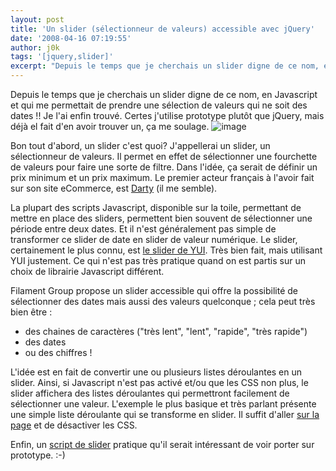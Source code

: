 ```yaml
---
layout: post
title: 'Un slider (sélectionneur de valeurs) accessible avec jQuery'
date: '2008-04-16 07:19:55'
author: j0k
tags: '[jquery,slider]'
excerpt: "Depuis le temps que je cherchais un slider digne de ce nom, en Javascript et qui me permettait de prendre une sélection de valeurs qui ne soit des dates !! Je l'ai enfin trouvé. Certes j'utilise prototype plutôt que jQuery, mais déjà el fait d'en avoir trouver un, ça me soulage.     \n )   \n  \nBon tout d'abord, un slider c'est quoi?  \n     …"
---
```


Depuis le temps que je cherchais un slider digne de ce nom, en Javascript et qui me permettait de prendre une sélection de valeurs qui ne soit des dates !! Je l'ai enfin trouvé. Certes j'utilise prototype plutôt que jQuery, mais déjà el fait d'en avoir trouver un, ça me soulage.
 ![image](http://kwout.com/cutout/n/w2/mv/7gy_bor_rou_f4f4f4.jpg)

Bon tout d'abord, un slider c'est quoi?   J'appellerai un slider, un sélectionneur de valeurs. Il permet en effet de sélectionner une fourchette de valeurs pour faire une sorte de filtre. Dans l'idée, ça serait de définir un prix minimum et un prix maximum. Le premier acteur français à l'avoir fait sur son site eCommerce, est [Darty](http://www.darty.com/nav/achat/telephonie/telephonie_mobile/telephone_portable/guide.html) (il me semble).

La plupart des scripts Javascript, disponible sur la toile, permettant de mettre en place des sliders, permettent bien souvent de sélectionner une période entre deux dates. Et il n'est généralement pas simple de transformer ce slider de date en slider de valeur numérique. Le slider, certainement le plus connu, est [le slider de YUI](http://developer.yahoo.com/yui/examples/slider/slider_dual_with_highlight.html). Très bien fait, mais utilisant YUI justement. Ce qui n'est pas très pratique quand on est partis sur un choix de librairie Javascript différent.

Filament Group propose un slider accessible qui offre la possibilité de sélectionner des dates mais aussi des valeurs quelconque ; cela peut très bien être :

* des chaines de caractères ("très lent", "lent", "rapide", "très rapide")
* des dates
* ou des chiffres !

L'idée est en fait de convertir une ou plusieurs listes déroulantes en un slider. Ainsi, si Javascript n'est pas activé et/ou que les CSS non plus, le slider affichera des listes déroulantes qui permettront facilement de sélectionner une valeur.   L'exemple le plus basique et très parlant présente une simple liste déroulante qui se transforme en slider. Il suffit d'aller [sur la page](http://www.filamentgroup.com/examples/slider/) et de désactiver les CSS.

Enfin, un [script de slider](http://www.filamentgroup.com/lab/developing_an_accessible_slider/) pratique qu'il serait intéressant de voir porter sur prototype. :-)
